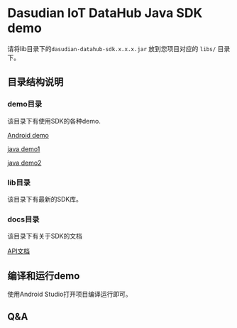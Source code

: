 # Dasudian IoT DataHub Java SDK demo

请将lib目录下的`dasudian-datahub-sdk.x.x.x.jar` 放到您项目对应的 `libs/` 目录下。

## 目录结构说明

### demo目录
该目录下有使用SDK的各种demo.

[Android demo](./demo/app/src/main/java/com/dasudian/iot_datahub_sdk_demo_android/MainActivity.java)

[java demo1](./demo-java/Main.java)

[java demo2](./demo-java/UploadImage.java)

### lib目录
该目录下有最新的SDK库。

### docs目录
该目录下有关于SDK的文档

[API文档](./docs/API.md)

## 编译和运行demo
使用Android Studio打开项目编译运行即可。

## Q&A
